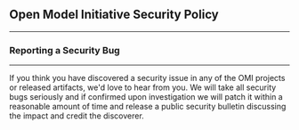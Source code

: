 ## Open Model Initiative Security Policy

---

### Reporting a Security Bug

---

If you think you have discovered a security issue in any of the OMI projects or released artifacts, we'd love to hear from you. We will take all security bugs seriously and if confirmed upon investigation we will patch it within a reasonable amount of time and release a public security bulletin discussing the impact and credit the discoverer.
